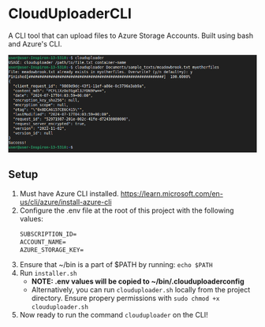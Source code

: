 # CloudUploaderCLI

A CLI tool that can upload files to Azure Storage Accounts. Built using bash and Azure's CLI. 

![Demo screenshot](./assets/demo.png)

## Setup

1. Must have Azure CLI installed. https://learn.microsoft.com/en-us/cli/azure/install-azure-cli
2. Configure the .env file at the root of this project with the following values: 
    ```
    SUBSCRIPTION_ID= 
    ACCOUNT_NAME=
    AZURE_STORAGE_KEY=
    ```
3. Ensure that ~/bin is a part of $PATH by running: `echo $PATH`
4. Run `installer.sh` 
    - **NOTE: .env values will be copied to ~/bin/.clouduploaderconfig**
    - Alternatively, you can run `clouduploader.sh` locally from the project directory. Ensure propery permissions with `sudo chmod +x clouduploader.sh`
5. Now ready to run the command `clouduploader` on the CLI!